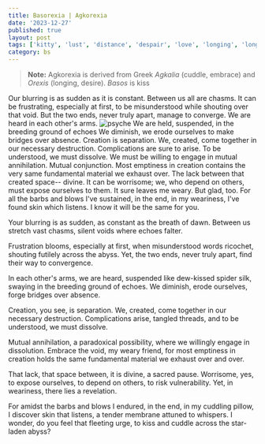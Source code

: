 ```yaml
---
title: Basorexia | Agkorexia
date: '2023-12-27'
published: true
layout: post
tags: ['kitty', 'lust', 'distance', 'despair', 'love', 'longing', 'long-distance', 'missing', 'missing-you', 'passion', 'romance', 'separation', 'yearning']
category: bs
---
```

> **Note:** Agkorexia is derived from Greek *Agkalia* (cuddle, embrace) and *Orexis* (longing, desire). *Basos* is kiss

Our blurring is as sudden
as it is constant.
Between us all are chasms.
It can be frustrating, especially at first, to be
misunderstood while shouting over that void.
But the two ends, never truly apart, manage to
converge. We are heard in each other's arms.
![psyche](https://collectionapi.metmuseum.org/api/collection/v1/iiif/191329/1724860/main-image)
We are held, suspended, in the breeding ground of echoes
We diminish, we erode ourselves
to make bridges over absence.
Creation is separation. We, created, come
together in our necessary destruction.
Complications are sure to arise.
To be understood, we must dissolve.
We must be willing to engage
in mutual annihilation.
Mutual conjunction. Most emptiness in creation contains
the very same fundamental material we exhaust over.
The lack between that created space-- divine.
It can be worrisome; we,
who depend on others, must
expose ourselves to them.
It sure leaves me weary.
But glad, too.
For all the barbs and blows I've sustained,
in the end, in my weariness, I've found
skin which listens.
I know it will be the same for you.


Your blurring is as sudden,
as constant as the breath of dawn.
Between us stretch vast chasms,
silent voids where echoes falter.

Frustration blooms, especially at first,
when misunderstood words ricochet,
shouting futilely across the abyss.
Yet, the two ends, never truly apart,
find their way to convergence.

In each other's arms, we are heard,
suspended like dew-kissed spider silk,
swaying in the breeding ground of echoes.
We diminish, erode ourselves,
forge bridges over absence.

Creation, you see, is separation.
We, created, come together
in our necessary destruction.
Complications arise, tangled threads,
and to be understood, we must dissolve.

Mutual annihilation, a paradoxical possibility,
where we willingly engage in dissolution.
Embrace the void, my weary friend,
for most emptiness in creation
holds the same fundamental material
we exhaust over and over.

That lack, that space between,
it is divine, a sacred pause.
Worrisome, yes, to expose ourselves,
to depend on others, to risk vulnerability.
Yet, in weariness, there lies a revelation.

For amidst the barbs and blows I endured,
in the end, in my cuddling pillow,
I discover skin that listens,
a tender membrane attuned to whispers.
I wonder, do you feel that fleeting urge,
to kiss and cuddle across the star-laden abyss?